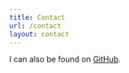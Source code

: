 ```yaml
---
title: Contact
url: /contact
layout: contact
---
```


I can also be found on [GitHub](https://github.com/abuob).
